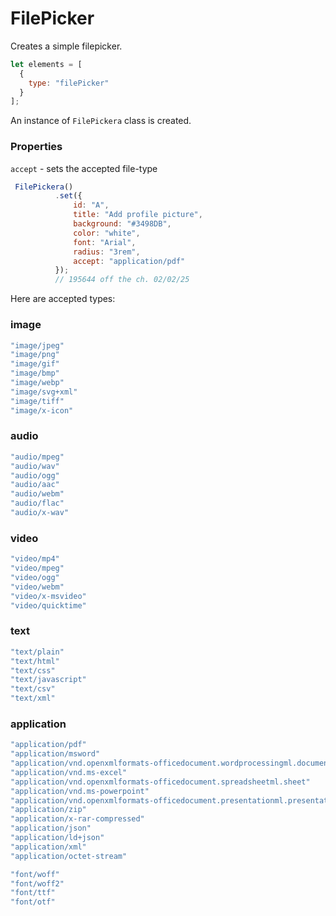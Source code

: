 # FilePicker
Creates a simple filepicker.
```js
let elements = [
  {
    type: "filePicker"
  }
];
```

An instance of ```FilePickera``` class is created.

### Properties
```accept``` - sets the accepted file-type
```js
 FilePickera()
          .set({
              id: "A",
              title: "Add profile picture",
              background: "#3498DB",
              color: "white",
              font: "Arial",
              radius: "3rem",
              accept: "application/pdf"
          });
          // 195644 off the ch. 02/02/25
```

Here are accepted types:

### image
```js
"image/jpeg"
"image/png"
"image/gif"
"image/bmp"
"image/webp"
"image/svg+xml"
"image/tiff"
"image/x-icon"
```

### audio
```js
"audio/mpeg"
"audio/wav"
"audio/ogg"
"audio/aac"
"audio/webm"
"audio/flac"
"audio/x-wav"
```

### video
```js
"video/mp4"
"video/mpeg"
"video/ogg"
"video/webm"
"video/x-msvideo"
"video/quicktime"
```

### text
```js
"text/plain"
"text/html"
"text/css"
"text/javascript"
"text/csv"
"text/xml"
```

### application
```js
"application/pdf"
"application/msword"
"application/vnd.openxmlformats-officedocument.wordprocessingml.document"
"application/vnd.ms-excel"
"application/vnd.openxmlformats-officedocument.spreadsheetml.sheet"
"application/vnd.ms-powerpoint"
"application/vnd.openxmlformats-officedocument.presentationml.presentation"
"application/zip"
"application/x-rar-compressed"
"application/json"
"application/ld+json"
"application/xml"
"application/octet-stream"
```


```js
"font/woff"
"font/woff2"
"font/ttf"
"font/otf"
```